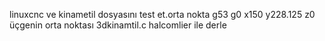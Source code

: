linuxcnc ve kinametil dosyasını test et.orta nokta g53 g0 x150 y228.125 z0   üçgenin orta noktası  3dkinamtil.c halcomlier ile derle
